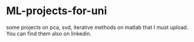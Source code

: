 # ML-projects-for-uni
some projects on pca, svd, iterative methods on matlab that I must upload. You can find them also on linkedin. 
